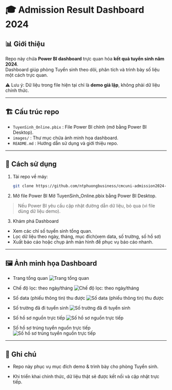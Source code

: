 # 🎓 Admission Result Dashboard 2024

## 📊 Giới thiệu
Repo này chứa **Power BI dashboard** trực quan hóa **kết quả tuyển sinh năm 2024**.  
Dashboard giúp phòng Tuyển sinh theo dõi, phân tích và trình bày số liệu một cách trực quan.  

⚠️ Lưu ý: Dữ liệu trong file hiện tại chỉ là **demo giả lập**, không phải dữ liệu chính thức.  

---

## 🏗 Cấu trúc repo
- `TuyenSinh_Online.pbix` : File Power BI chính (mở bằng Power BI Desktop).  
- `images/` : Thư mục chứa ảnh minh họa dashboard.  
- `README.md` : Hướng dẫn sử dụng và giới thiệu repo.  

---

## 🚀 Cách sử dụng
1. Tải repo về máy:
   ```bash
   git clone https://github.com/ntphuongbusiness/cmcuni-admission2024-office-dev-dashboard.git
2. Mở file Power BI
Mở TuyenSinh_Online.pbix bằng Power BI Desktop.
> Nếu Power BI yêu cầu cập nhật đường dẫn dữ liệu, bỏ qua (vì file dùng dữ liệu demo).

3. Khám phá Dashboard
- Xem các chỉ số tuyển sinh tổng quan.
- Lọc dữ liệu theo ngày, tháng, mục đích(xem data, số trường, số hồ sơ)
- Xuất báo cáo hoặc chụp ảnh màn hình để phục vụ báo cáo nhanh.

---
## 🖼 Ảnh minh họa Dashboard
- Trang tổng quan
![Trang tổng quan](images/tong_quan.png)

- Chế độ lọc: theo ngày/tháng
![Chế độ lọc: theo ngày/tháng](images/filter.png)

- Số data (phiếu thông tin) thu được
![Số data (phiếu thông tin) thu được](images/data.png)

- Số trường đã đi tuyển sinh
![Số trường đã đi tuyển sinh](images/so_truong.png)

- Số hồ sơ nguồn trực tiếp
![Số hồ sơ nguồn trực tiếp](images/ho_so_nguon_truc_tiep.png)

- Số hồ sơ trúng tuyển nguồn trực tiếp
![Số hồ sơ trúng tuyển nguồn trực tiếp](images/ho_so_trung_tuyen_nguon_tt.png)

---
## 📌 Ghi chú

- Repo này phục vụ mục đích demo & trình bày cho phòng Tuyển sinh.

- Khi triển khai chính thức, dữ liệu thật sẽ được kết nối và cập nhật trực tiếp.
